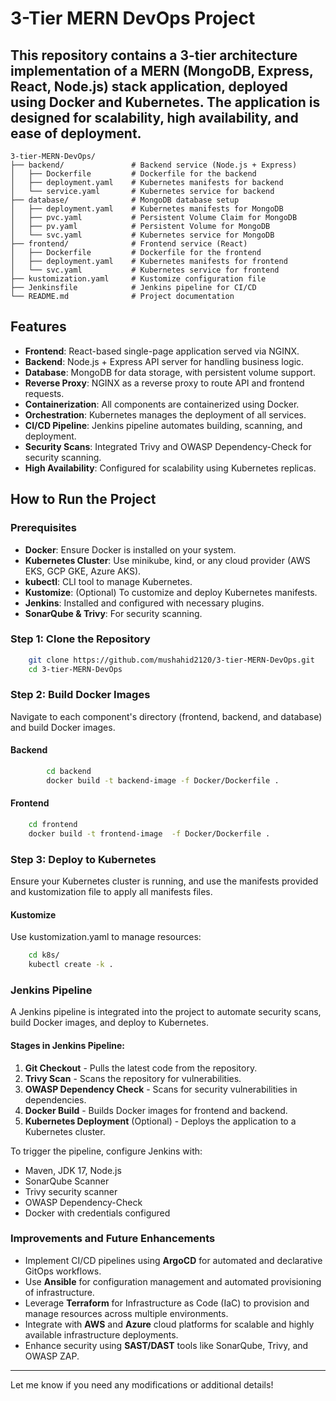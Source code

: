 # 3-Tier MERN DevOps Project

## This repository contains a 3-tier architecture implementation of a MERN (MongoDB, Express, React, Node.js) stack application, deployed using Docker and Kubernetes. The application is designed for scalability, high availability, and ease of deployment.&#x20;

```
3-tier-MERN-DevOps/
├── backend/               # Backend service (Node.js + Express)
│   ├── Dockerfile         # Dockerfile for the backend
│   ├── deployment.yaml    # Kubernetes manifests for backend
│   └── service.yaml       # Kubernetes service for backend
├── database/              # MongoDB database setup
│   ├── deployment.yaml    # Kubernetes manifests for MongoDB
│   ├── pvc.yaml           # Persistent Volume Claim for MongoDB
│   ├── pv.yaml            # Persistent Volume for MongoDB
│   └── svc.yaml           # Kubernetes service for MongoDB
├── frontend/              # Frontend service (React)
│   ├── Dockerfile         # Dockerfile for the frontend
│   ├── deployment.yaml    # Kubernetes manifests for frontend
│   └── svc.yaml           # Kubernetes service for frontend
├── kustomization.yaml     # Kustomize configuration file
├── Jenkinsfile            # Jenkins pipeline for CI/CD
└── README.md              # Project documentation
```

## Features

- **Frontend**: React-based single-page application served via NGINX.
- **Backend**: Node.js + Express API server for handling business logic.
- **Database**: MongoDB for data storage, with persistent volume support.
- **Reverse Proxy**: NGINX as a reverse proxy to route API and frontend requests.
- **Containerization**: All components are containerized using Docker.
- **Orchestration**: Kubernetes manages the deployment of all services.
- **CI/CD Pipeline**: Jenkins pipeline automates building, scanning, and deployment.
- **Security Scans**: Integrated Trivy and OWASP Dependency-Check for security scanning.
- **High Availability**: Configured for scalability using Kubernetes replicas.

## How to Run the Project

### Prerequisites

- **Docker**: Ensure Docker is installed on your system.
- **Kubernetes Cluster**: Use minikube, kind, or any cloud provider (AWS EKS, GCP GKE, Azure AKS).
- **kubectl**: CLI tool to manage Kubernetes.
- **Kustomize**: (Optional) To customize and deploy Kubernetes manifests.
- **Jenkins**: Installed and configured with necessary plugins.
- **SonarQube & Trivy**: For security scanning.

### Step 1: Clone the Repository

```bash
    git clone https://github.com/mushahid2120/3-tier-MERN-DevOps.git
    cd 3-tier-MERN-DevOps
```

### Step 2: Build Docker Images

Navigate to each component's directory (frontend, backend, and database) and build Docker images.

#### Backend

```bash
        cd backend
        docker build -t backend-image -f Docker/Dockerfile .
```

#### Frontend

```bash
    cd frontend
    docker build -t frontend-image  -f Docker/Dockerfile .
```

### Step 3: Deploy to Kubernetes

Ensure your Kubernetes cluster is running, and use the manifests provided and kustomization file to apply all manifests files.

#### Kustomize

Use kustomization.yaml to manage resources:

```bash
    cd k8s/
    kubectl create -k .
```

### Jenkins Pipeline

A Jenkins pipeline is integrated into the project to automate security scans, build Docker images, and deploy to Kubernetes.

#### Stages in Jenkins Pipeline:

1. **Git Checkout** - Pulls the latest code from the repository.
2. **Trivy Scan** - Scans the repository for vulnerabilities.
3. **OWASP Dependency Check** - Scans for security vulnerabilities in dependencies.
4. **Docker Build** - Builds Docker images for frontend and backend.
5. **Kubernetes Deployment** (Optional) - Deploys the application to a Kubernetes cluster.

To trigger the pipeline, configure Jenkins with:

- Maven, JDK 17, Node.js
- SonarQube Scanner
- Trivy security scanner
- OWASP Dependency-Check
- Docker with credentials configured

### Improvements and Future Enhancements

- Implement CI/CD pipelines using **ArgoCD** for automated and declarative GitOps workflows.
- Use **Ansible** for configuration management and automated provisioning of infrastructure.
- Leverage **Terraform** for Infrastructure as Code (IaC) to provision and manage resources across multiple environments.
- Integrate with **AWS** and **Azure** cloud platforms for scalable and highly available infrastructure deployments.
- Enhance security using **SAST/DAST** tools like SonarQube, Trivy, and OWASP ZAP.

---

Let me know if you need any modifications or additional details!


